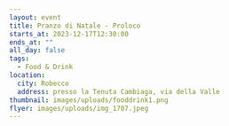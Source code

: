 ```yaml
---
layout: event
title: Pranzo di Natale - Proloco
starts_at: 2023-12-17T12:30:00
ends_at: ""
all_day: false
tags:
  - Food & Drink
location:
  city: Robecco
  address: presso la Tenuta Cambiaga, via della Valle
thumbnail: images/uploads/fooddrink1.png
flyer: images/uploads/img_1707.jpeg
---
```

